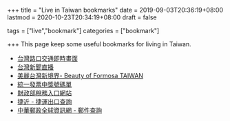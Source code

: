 +++
title = "Live in Taiwan bookmarks"
date = 2019-09-03T20:36:19+08:00
lastmod = 2020-10-23T20:34:19+08:00
draft = false

tags = ["live","bookmark"]
categories = ["bookmark"]

+++
This page keep some useful bookmarks for living in Taiwan.
<!--more-->

- [台灣路口交通即時畫面](https://cctv.taskinghouse.com/)
- [台灣新聞直播](https://cctv.taskinghouse.com/tv/)
- [美麗台灣新境界- Beauty of Formosa TAIWAN](https://www.twbest1.com/)
- [統一發票中獎號碼單](https://www.etax.nat.gov.tw/etw-main/web/ETW183W1/)
- [財政部稅務入口網站](https://www.etax.nat.gov.tw/etwmain/?orgId=FDC)
- [捷近 - 捷運出口查詢](https://mrtexit.com/?dest=%E5%B8%AB%E5%A4%A7%E5%85%AC%E9%A4%A8%E6%A0%A1%E5%8D%80)
- [中華郵政全球資訊網 - 郵件查詢](http://postserv.post.gov.tw/pstmail/main_mail.html)



